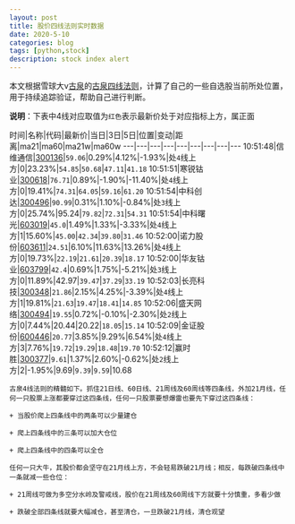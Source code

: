 ```yaml
---
layout: post
title: 股价四线法则实时数据
date: 2020-5-10
categories: blog
tags: [python,stock]
description: stock index alert
---
```



本文根据雪球大v[古泉](https://xueqiu.com/u/7148646888)的[古泉四线法则](https://xueqiu.com/7148646888/130498192)，计算了自己的一些自选股当前所处位置，用于持续追踪验证，帮助自己进行判断。

**说明**：下表中4线对应取值为`红色`表示最新价处于对应指标上方，属正面

时间|名称|代码|最新价|当日|3日|5日|位置|变动|距离|ma21|ma60|ma21w|ma60w
---|---|---|---|---|---|---|---|---
10:51:48|信维通信|[300136](https://xueqiu.com/S/SZ300136)|`59.06`|0.29%|4.12%|-1.93%|处`4`线上方|0|23.23%|`54.85`|`50.68`|`47.11`|`41.18`
10:51:51|寒锐钴业|[300618](https://xueqiu.com/S/SZ300618)|`76.71`|0.89%|-1.90%|-11.40%|处`4`线上方|0|19.41%|`74.31`|`64.05`|`59.16`|`61.20`
10:51:54|中科创达|[300496](https://xueqiu.com/S/SZ300496)|`90.99`|0.31%|1.10%|-0.84%|处`3`线上方|0|25.74%|95.24|`79.82`|`72.31`|`54.31`
10:51:54|中科曙光|[603019](https://xueqiu.com/S/SH603019)|`45.0`|1.49%|1.33%|-3.33%|处`4`线上方|1|15.60%|`45.00`|`42.34`|`39.80`|`31.46`
10:52:00|诺力股份|[603611](https://xueqiu.com/S/SH603611)|`24.51`|6.10%|11.63%|13.26%|处`4`线上方|0|19.73%|`22.19`|`21.61`|`20.39`|`18.17`
10:52:00|华友钴业|[603799](https://xueqiu.com/S/SH603799)|`42.4`|0.69%|1.75%|-5.21%|处`3`线上方|0|11.89%|42.97|`39.47`|`37.29`|`33.19`
10:52:03|长亮科技|[300348](https://xueqiu.com/S/SZ300348)|`21.86`|2.15%|4.25%|-3.39%|处`4`线上方|1|19.81%|`21.63`|`19.47`|`18.41`|`14.85`
10:52:06|盛天网络|[300494](https://xueqiu.com/S/SZ300494)|`19.55`|0.72%|-0.10%|-2.30%|处`2`线上方|0|7.44%|20.44|20.22|`18.05`|`15.14`
10:52:09|金证股份|[600446](https://xueqiu.com/S/SH600446)|`20.77`|3.85%|9.29%|6.54%|处`4`线上方|3|7.76%|`19.72`|`19.29`|`18.48`|`19.70`
10:52:12|赢时胜|[300377](https://xueqiu.com/S/SZ300377)|`9.61`|1.37%|2.60%|-0.62%|处`2`线上方|2|-1.95%|9.69|`9.39`|`9.59`|10.68

```
古泉4线法则的精髓如下。抓住21日线、60日线、21周线及60周线等四条线，外加21月线，任何一只股票上涨都要穿过这四条线，任何一只股票要想爆雷也要先下穿过这四条线：

+ 当股价爬上四条线中的两条可以少量建仓

+ 爬上四条线中的三条可以加大仓位

+ 爬上四条线中的四条可以全仓

任何一只大牛，其股价都会坚守在21月线上方，不会轻易跌破21月线；相反，每跌破四条线中一条就减一些仓位：

+ 21周线可做为多空分水岭及警戒线，股价在21周线及60周线下方就要十分慎重，多看少做

+ 跌破全部四条线就要大幅减仓，甚至清仓，一旦跌破21月线，清仓观望
```